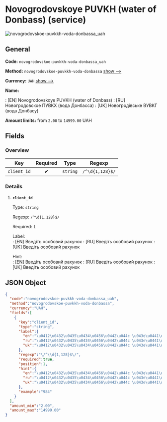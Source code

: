 
# Novogrodovskoye PUVKH (water of Donbass) (service) 
![novogrodovskoe-puvkkh-voda-donbassa_uah](https://static.openfintech.io/payout_methods/novogrodovskoe-puvkkh-voda-donbassa_uah/logo.svg?w=400&c=v0.59.26#w24)  

## General 
 
**Code:** `novogrodovskoe-puvkkh-voda-donbassa_uah` 
 
**Method:** `novogrodovskoe-puvkkh-voda-donbassa` [show -->](/payout-methods/novogrodovskoe-puvkkh-voda-donbassa/) 
 
**Currency:** `UAH` [show -->](/currencies/UAH/) 
 
**Name:** 
 
:	[EN] Novogrodovskoye PUVKH (water of Donbass) 
:	[RU] Новогродовское ПУВКХ (вода Донбасса) 
:	[UK] Новогродівське ВУВКГ (вода Донбасу) 
 
**Amount limits:** from `2.00` to `14999.00` UAH 

## Fields 

### Overview 

|Key|Required|Type|Regexp| 
|:---:|:---:|:---:|:---:| 
|`client_id`|✔|`string`|`/^\d{1,128}$/`| 
 

### Details 
 
1. **`client_id`** 
 
	Type: `string` 
 
	Regexp: `/^\d{1,128}$/` 
 
	Required: `1` 
 
	Label:  
	: [EN] Введіть особовий рахунок 
	: [RU] Введіть особовий рахунок 
	: [UK] Введіть особовий рахунок 
 
	Hint:  
	: [EN] Введіть особовий рахунок 
	: [RU] Введіть особовий рахунок 
	: [UK] Введіть особовий рахунок 
 

## JSON Object 

```json
{
  "code":"novogrodovskoe-puvkkh-voda-donbassa_uah",
  "method":"novogrodovskoe-puvkkh-voda-donbassa",
  "currency":"UAH",
  "fields":[
    {
      "key":"client_id",
      "type":"string",
      "label":{
        "en":"\u0412\u0432\u0435\u0434\u0456\u0442\u044c \u043e\u0441\u043e\u0431\u043e\u0432\u0438\u0439 \u0440\u0430\u0445\u0443\u043d\u043e\u043a",
        "ru":"\u0412\u0432\u0435\u0434\u0456\u0442\u044c \u043e\u0441\u043e\u0431\u043e\u0432\u0438\u0439 \u0440\u0430\u0445\u0443\u043d\u043e\u043a",
        "uk":"\u0412\u0432\u0435\u0434\u0456\u0442\u044c \u043e\u0441\u043e\u0431\u043e\u0432\u0438\u0439 \u0440\u0430\u0445\u0443\u043d\u043e\u043a"
      },
      "regexp":"\/^\\d{1,128}$\/",
      "required":true,
      "position":1,
      "hint":{
        "en":"\u0412\u0432\u0435\u0434\u0456\u0442\u044c \u043e\u0441\u043e\u0431\u043e\u0432\u0438\u0439 \u0440\u0430\u0445\u0443\u043d\u043e\u043a",
        "ru":"\u0412\u0432\u0435\u0434\u0456\u0442\u044c \u043e\u0441\u043e\u0431\u043e\u0432\u0438\u0439 \u0440\u0430\u0445\u0443\u043d\u043e\u043a",
        "uk":"\u0412\u0432\u0435\u0434\u0456\u0442\u044c \u043e\u0441\u043e\u0431\u043e\u0432\u0438\u0439 \u0440\u0430\u0445\u0443\u043d\u043e\u043a"
      },
      "example":"984"
    }
  ],
  "amount_min":"2.00",
  "amount_max":"14999.00"
}
```  
